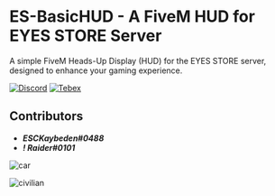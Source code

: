 # ES-BasicHUD - A FiveM HUD for EYES STORE Server

A simple FiveM Heads-Up Display (HUD) for the EYES STORE server, designed to enhance your gaming experience.

[![Discord](https://img.shields.io/badge/Discord-ES%20Community-7289DA.svg)](https://discord.gg/EkwWvFS)
[![Tebex](https://img.shields.io/badge/Tebex-EYE%20STORE-00A2FF.svg)](https://eyestore.tebex.io/)

## Contributors
- **_ESCKaybeden#0488_**
- **_! Raider#0101_**


![car](https://github.com/raiderss/es-basichud/assets/53000629/1b582abe-a965-4f84-9fc2-d887e82c494c)


![civilian](https://github.com/raiderss/es-basichud/assets/53000629/1a7c8052-25f9-4e51-9a3b-f4dd3231ccb9)
